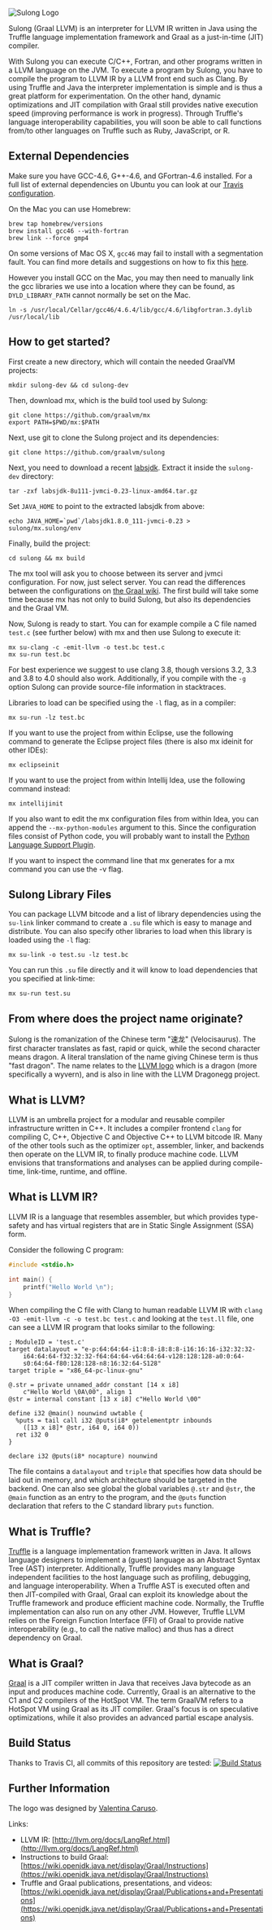 ![Sulong Logo](https://raw.githubusercontent.com/mrigger/sulong-logos/master/sulong_black_with_text_transparent_300x185.png)

Sulong (Graal LLVM) is an interpreter for LLVM IR written in
Java using the Truffle language implementation framework and Graal as a
just-in-time (JIT) compiler.

With Sulong you can execute C/C++, Fortran, and other programs written
in a LLVM language on the JVM. To execute a program by Sulong, you have
to compile the program to LLVM IR by a LLVM front end such as Clang. By
using Truffle and Java the interpreter implementation is simple and is
thus a great platform for experimentation. On the other hand, dynamic
optimizations and JIT compilation with Graal still provides native
execution speed (improving performance is work in progress). Through
Truffle's language interoperability capabilities, you will soon be able
to call functions from/to other languages on Truffle such as Ruby,
JavaScript, or R.

External Dependencies
---------------------

Make sure you have GCC-4.6, G++-4.6, and GFortran-4.6 installed. For
a full list of external dependencies on Ubuntu you can look at our
[Travis configuration](https://github.com/graalvm/sulong/blob/master/.travis.yml).

On the Mac you can use Homebrew:

    brew tap homebrew/versions
    brew install gcc46 --with-fortran
    brew link --force gmp4

On some versions of Mac OS X, `gcc46` may fail to install with a segmentation
fault. You can find more details and suggestions on how to fix this [here](https://github.com/Homebrew/homebrew-versions/issues/515).

However you install GCC on the Mac, you may then need to manually link the
gcc libraries we use into a location where they can be found, as
`DYLD_LIBRARY_PATH` cannot normally be set on the Mac.

    ln -s /usr/local/Cellar/gcc46/4.6.4/lib/gcc/4.6/libgfortran.3.dylib /usr/local/lib

How to get started?
-------------------

First create a new directory, which will contain the needed GraalVM
projects:

    mkdir sulong-dev && cd sulong-dev

Then, download mx, which is the build tool used by Sulong:

    git clone https://github.com/graalvm/mx
    export PATH=$PWD/mx:$PATH

Next, use git to clone the Sulong project and its dependencies:

    git clone https://github.com/graalvm/sulong

Next, you need to download a recent
[labsjdk](http://www.oracle.com/technetwork/oracle-labs/program-languages/downloads/index.html).
Extract it inside the `sulong-dev` directory:

    tar -zxf labsjdk-8u111-jvmci-0.23-linux-amd64.tar.gz

Set `JAVA_HOME` to point to the extracted labsjdk from above:

    echo JAVA_HOME=`pwd`/labsjdk1.8.0_111-jvmci-0.23 > sulong/mx.sulong/env

Finally, build the project:

    cd sulong && mx build

The mx tool will ask you to choose between its server and jvmci
configuration. For now, just select server. You can read the differences
between the configurations on
[the Graal wiki](https://wiki.openjdk.java.net/display/Graal/Instructions). The first
build will take some time because mx has not only to build Sulong,
but also its dependencies and the Graal VM.

Now, Sulong is ready to start. You can for example compile a C file named
`test.c` (see further below) with mx and then use Sulong to execute it:

    mx su-clang -c -emit-llvm -o test.bc test.c
    mx su-run test.bc

For best experience we suggest to use clang 3.8, though versions 3.2, 3.3 and
3.8 to 4.0 should also work. Additionally, if you compile with the `-g` option
Sulong can provide source-file information in stacktraces.

Libraries to load can be specified using the `-l` flag, as in a compiler:

    mx su-run -lz test.bc

If you want to use the project from within Eclipse, use the following
command to generate the Eclipse project files (there is also mx ideinit
for other IDEs):

    mx eclipseinit

If you want to use the project from within Intellij Idea, use the following
command instead:

    mx intellijinit

If you also want to edit the mx configuration files from within Idea, you can
append the `--mx-python-modules` argument to this. Since the configuration files
consist of Python code, you will probably want to install the
[Python Language Support Plugin](https://plugins.jetbrains.com/plugin/631-python).

If you want to inspect the command line that mx generates for a mx
command you can use the -v flag.

Sulong Library Files
--------------------

You can package LLVM bitcode and a list of library dependencies using the
`su-link` linker command to create a `.su` file which is easy to manage and
distribute. You can also specify other libraries to load when this library
is loaded using the `-l` flag:

    mx su-link -o test.su -lz test.bc

You can run this `.su` file directly and it will know to load dependencies that
you specified at link-time:

    mx su-run test.su

From where does the project name originate?
-------------------------------------------

Sulong is the romanization of the Chinese term "速龙" (Velocisaurus).
The first character translates as fast, rapid or quick, while the second
character means dragon. A literal translation of the name giving Chinese
term is thus "fast dragon". The name relates to the
[LLVM logo](http://llvm.org/Logo.html) which is a dragon (more
specifically a wyvern), and is also in line with the LLVM Dragonegg
project.

What is LLVM?
-------------

LLVM is an umbrella project for a modular and reusable compiler
infrastructure written in C++. It includes a compiler frontend `clang`
for compiling C, C++, Objective C and Objective C++ to LLVM bitcode IR.
Many of the other tools such as the optimizer `opt`, assembler,
linker, and backends then operate on the LLVM IR, to finally produce
machine code. LLVM envisions that transformations and analyses can be
applied during compile-time, link-time, runtime, and offline.

What is LLVM IR?
----------------

LLVM IR is a language that resembles assembler, but which provides
type-safety and has virtual registers that are in Static Single
Assignment (SSA) form.

Consider the following C program:

```C
#include <stdio.h>

int main() {
    printf("Hello World \n");
}
```

When compiling the C file with Clang to human readable LLVM IR with
`clang -O3 -emit-llvm -c -o test.bc test.c` and looking at the `test.ll`
file, one can see a LLVM IR program that looks similar to the following:

```
; ModuleID = 'test.c'
target datalayout = "e-p:64:64:64-i1:8:8-i8:8:8-i16:16:16-i32:32:32-
    i64:64:64-f32:32:32-f64:64:64-v64:64:64-v128:128:128-a0:0:64-
    s0:64:64-f80:128:128-n8:16:32:64-S128"
target triple = "x86_64-pc-linux-gnu"

@.str = private unnamed_addr constant [14 x i8]
    c"Hello World \0A\00", align 1
@str = internal constant [13 x i8] c"Hello World \00"

define i32 @main() nounwind uwtable {
  %puts = tail call i32 @puts(i8* getelementptr inbounds
    ([13 x i8]* @str, i64 0, i64 0))
  ret i32 0
}

declare i32 @puts(i8* nocapture) nounwind
```

The file contains a `datalayout` and `triple` that specifies how data
should be laid out in memory, and which architecture should be targeted
in the backend. One can also see global the global variables `@.str` and
`@str`, the `@main` function as an entry to the program, and the
`@puts` function declaration that refers to the C standard library
`puts` function.

What is Truffle?
----------------

[Truffle](https://github.com/graalvm/graal/tree/master/truffle) is a language
implementation framework written in Java. It allows language designers
to implement a (guest) language as an Abstract Syntax Tree (AST)
interpreter. Additionally, Truffle provides many language independent
facilities to the host language such as profiling, debugging, and
language interoperability. When a Truffle AST is executed often and then
JIT-compiled with Graal, Graal can exploit its knowledge about the
Truffle framework and produce efficient machine code. Normally, the
Truffle implementation can also run on any other JVM.
However, Truffle LLVM relies on the Foreign Function Interface (FFI) of
Graal to provide native interoperability (e.g., to call the native
malloc) and thus has a direct dependency on Graal.

What is Graal?
-------------

[Graal](https://github.com/graalvm/graal/tree/master/compiler) is a JIT
compiler written in Java that receives Java bytecode as
an input and produces machine code. Currently, Graal is an alternative
to the C1 and C2 compilers of the HotSpot VM. The term GraalVM refers to
a HotSpot VM using Graal as its JIT compiler. Graal's focus is on
speculative optimizations, while it also provides an advanced partial
escape analysis.

Build Status
------------

Thanks to Travis CI, all commits of this repository are tested:
[![Build Status](https://travis-ci.org/graalvm/sulong.svg?branch=master)](https://travis-ci.org/graalvm/sulong)

Further Information
-------------------

The logo was designed by
[Valentina Caruso](https://www.behance.net/volantina).

Links:

* LLVM IR: [http://llvm.org/docs/LangRef.html](http://llvm.org/docs/LangRef.html)
* Instructions to build Graal:
    [https://wiki.openjdk.java.net/display/Graal/Instructions](https://wiki.openjdk.java.net/display/Graal/Instructions)
* Truffle and Graal publications, presentations, and videos:
    [https://wiki.openjdk.java.net/display/Graal/Publications+and+Presentations](https://wiki.openjdk.java.net/display/Graal/Publications+and+Presentations)
